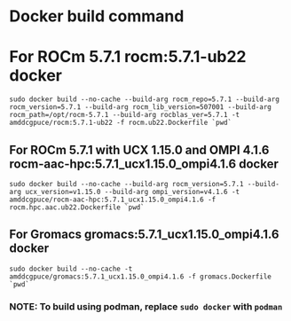 # Docker build command
# For ROCm 5.7.1 rocm:5.7.1-ub22 docker
```
sudo docker build --no-cache --build-arg rocm_repo=5.7.1 --build-arg rocm_version=5.7.1 --build-arg rocm_lib_version=507001 --build-arg rocm_path=/opt/rocm-5.7.1 --build-arg rocblas_ver=5.7.1 -t amddcgpuce/rocm:5.7.1-ub22 -f rocm.ub22.Dockerfile `pwd`
```

## For ROCm 5.7.1 with UCX 1.15.0 and OMPI 4.1.6 rocm-aac-hpc:5.7.1_ucx1.15.0_ompi4.1.6 docker
```
sudo docker build --no-cache --build-arg rocm_version=5.7.1 --build-arg ucx_version=v1.15.0 --build-arg ompi_version=v4.1.6 -t amddcgpuce/rocm-aac-hpc:5.7.1_ucx1.15.0_ompi4.1.6 -f rocm.hpc.aac.ub22.Dockerfile `pwd`
```

## For Gromacs gromacs:5.7.1_ucx1.15.0_ompi4.1.6 docker
```
sudo docker build --no-cache -t amddcgpuce/gromacs:5.7.1_ucx1.15.0_ompi4.1.6 -f gromacs.Dockerfile `pwd`
```

### NOTE: To build using podman, replace ``sudo docker`` with ``podman``
